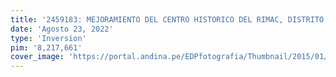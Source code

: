 ```yaml
---
title: '2459183: MEJORAMIENTO DEL CENTRO HISTORICO DEL RIMAC, DISTRITO DE RIMAC - PROVINCIA DE LIMA - DEPARTAMENTO DE LIMA'
date: 'Agosto 23, 2022'
type: 'Inversion'
pim: '8,217,661'
cover_image: 'https://portal.andina.pe/EDPfotografia/Thumbnail/2015/01/24/000278815W.jpg'
---
```

